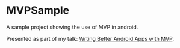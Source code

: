 # MVPSample
A sample project showing the use of MVP in android. 

Presented as part of my talk: [Wrting Better Android Apps with MVP](http://slides.com/anupcowkur/writing-better-android-apps-with-mvp).
